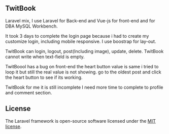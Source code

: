 <!-- <p align="center"><img src="https://laravel.com/assets/img/components/logo-laravel.svg"></p>

<p align="center">
<a href="https://travis-ci.org/laravel/framework"><img src="https://travis-ci.org/laravel/framework.svg" alt="Build Status"></a>
<a href="https://packagist.org/packages/laravel/framework"><img src="https://poser.pugx.org/laravel/framework/d/total.svg" alt="Total Downloads"></a>
<a href="https://packagist.org/packages/laravel/framework"><img src="https://poser.pugx.org/laravel/framework/v/stable.svg" alt="Latest Stable Version"></a>
<a href="https://packagist.org/packages/laravel/framework"><img src="https://poser.pugx.org/laravel/framework/license.svg" alt="License"></a>
</p> -->

## TwitBook

Laravel mix, I use Laravel for Back-end and Vue-js for front-end and for DBA MySQL Workbench.

It took 3 days to complete the login page because i had to create my customize login, including mobile responsive. I use boostrap for lay-out. 

TwitBook can login, logout, post(Including image), update, delete.
TwitBook cannot write when text-field is empty.

TwitBoool has a bug on front-end the heart button value is same i tried to loop it but still the real value is not showing. go to the oldest post and click the heart button to see if its working.

TwitBook for me it is still incomplete I need more time to complete to profile and comment section. 


## License

The Laravel framework is open-source software licensed under the [MIT license](https://opensource.org/licenses/MIT).
